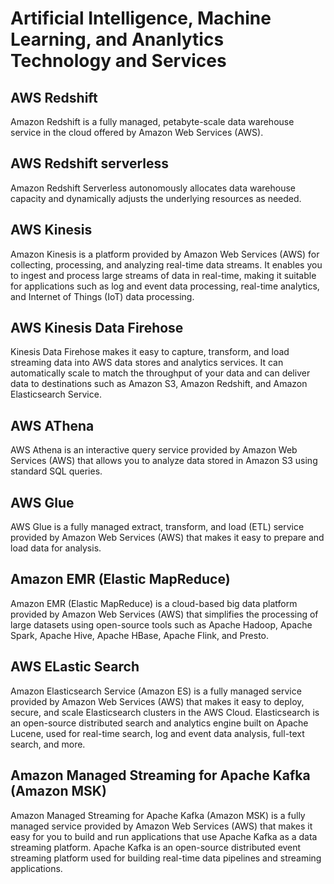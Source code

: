 # Artificial Intelligence, Machine Learning, and Ananlytics Technology and Services

## AWS Redshift

Amazon Redshift is a fully managed, petabyte-scale data warehouse service in the cloud offered by Amazon Web Services (AWS). 

## AWS Redshift serverless

Amazon Redshift Serverless autonomously allocates data warehouse capacity and dynamically adjusts the underlying resources as needed.

## AWS Kinesis

Amazon Kinesis is a platform provided by Amazon Web Services (AWS) for collecting, processing, and analyzing real-time data streams. It enables you to ingest and process large streams of data in real-time, making it suitable for applications such as log and event data processing, real-time analytics, and Internet of Things (IoT) data processing.

## AWS Kinesis Data Firehose

Kinesis Data Firehose makes it easy to capture, transform, and load streaming data into AWS data stores and analytics services. It can automatically scale to match the throughput of your data and can deliver data to destinations such as Amazon S3, Amazon Redshift, and Amazon Elasticsearch Service.

## AWS AThena 

AWS Athena is an interactive query service provided by Amazon Web Services (AWS) that allows you to analyze data stored in Amazon S3 using standard SQL queries.

## AWS Glue

AWS Glue is a fully managed extract, transform, and load (ETL) service provided by Amazon Web Services (AWS) that makes it easy to prepare and load data for analysis.

## Amazon EMR (Elastic MapReduce)

Amazon EMR (Elastic MapReduce) is a cloud-based big data platform provided by Amazon Web Services (AWS) that simplifies the processing of large datasets using open-source tools such as Apache Hadoop, Apache Spark, Apache Hive, Apache HBase, Apache Flink, and Presto. 

## AWS ELastic Search

Amazon Elasticsearch Service (Amazon ES) is a fully managed service provided by Amazon Web Services (AWS) that makes it easy to deploy, secure, and scale Elasticsearch clusters in the AWS Cloud. Elasticsearch is an open-source distributed search and analytics engine built on Apache Lucene, used for real-time search, log and event data analysis, full-text search, and more.

## Amazon Managed Streaming for Apache Kafka (Amazon MSK)

Amazon Managed Streaming for Apache Kafka (Amazon MSK) is a fully managed service provided by Amazon Web Services (AWS) that makes it easy for you to build and run applications that use Apache Kafka as a data streaming platform. Apache Kafka is an open-source distributed event streaming platform used for building real-time data pipelines and streaming applications.